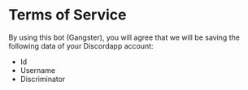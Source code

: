 # Terms of Service
By using this bot (Gangster), you will agree that we will be saving the following data of your Discordapp account:

 * Id
 * Username
 * Discriminator
